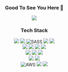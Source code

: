   <div align=center>
  
  ### Good To See You Here 🫰
<a href="https://hits.seeyoufarm.com"><img src="https://hits.seeyoufarm.com/api/count/incr/badge.svg?url=https%3A%2F%2Fgithub.com%effysogood&count_bg=%23000000&title_bg=%23000000&icon=github.svg&icon_color=%23FFFFFF&title=Github&edge_flat=true"/></a>

### <div align=center>Tech Stack</div>

  <div align=center>
    <img src="https://img.shields.io/badge/html5-E34F26?style=for-the-badge&logo=html5&logoColor=white" /> 
    <img src="https://img.shields.io/badge/css-1572B6?style=for-the-badge&logo=css3&logoColor=white" /> 
    <img alt="SASS" src ="https://img.shields.io/badge/sass-cc6699.svg?&style=for-the-badge&logo=sass&logoColor=ffffff" />
    <img src="https://img.shields.io/badge/styled--components-DB7093?style=for-the-badge&logo=styled-components&logoColor=ffd35b" />
    <img src="https://img.shields.io/badge/tailwind-06B6D4?style=for-the-badge&logo=styled-components&logoColor=white" />
    <br />
    <img src="https://img.shields.io/badge/javascript-F7DF1E?style=for-the-badge&logo=javascript&logoColor=black" /> 
    <img src="https://img.shields.io/badge/react-61DAFB?style=for-the-badge&logo=react&logoColor=black" />
    <img src="https://img.shields.io/badge/typescript-3178C6.svg?style=for-the-badge&logo=typescript&logoColor=white" />
    <img src="https://img.shields.io/badge/next.js-000000.svg?style=for-the-badge&logo=next.js&logoColor=white" />
    <br />
    <img src="https://img.shields.io/badge/node.js-339933?style=for-the-badge&logo=Node.js&logoColor=white" />
    <img src="https://img.shields.io/badge/express-000000?style=for-the-badge&logo=express&logoColor=white" />
    <img src="https://img.shields.io/badge/mongoDB-47A248?style=for-the-badge&logo=MongoDB&logoColor=white" />
    <br />
    <img src="https://img.shields.io/badge/vite-646CFF.svg?style=for-the-badge&logo=vite&logoColor=white" />
    <img src="https://img.shields.io/badge/vercel-000000?style=for-the-badge&logo=vercel&logoColor=white" />
    <br />
    <img alt="AWS" src="https://img.shields.io/badge/Amazon AWS-f7f7f7?style=for-the-badge&logo=Amazon AWS&logoColor=f89400" />
    <img src="https://img.shields.io/badge/git-F05032?style=for-the-badge&logo=git&logoColor=white" />
    <img src="https://img.shields.io/badge/fontawesome-339AF0?style=for-the-badge&logo=fontawesome&logoColor=white" />
    <br />
  </div>
</div>
